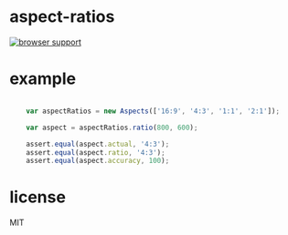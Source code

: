 # aspect-ratios

[![browser support](http://ci.testling.com/tomkp/aspect-ratios.png)](http://ci.testling.com/tomkp/aspect-ratios)


# example


``` js

    var aspectRatios = new Aspects(['16:9', '4:3', '1:1', '2:1']);

    var aspect = aspectRatios.ratio(800, 600);

    assert.equal(aspect.actual, '4:3');
    assert.equal(aspect.ratio, '4:3');
    assert.equal(aspect.accuracy, 100);

```


# license

MIT